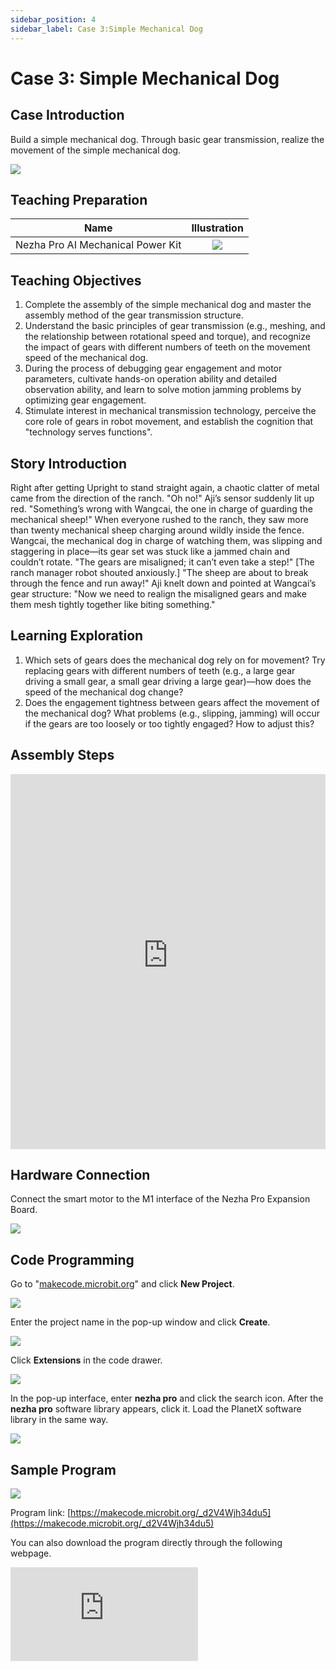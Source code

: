 ```yaml
---
sidebar_position: 4
sidebar_label: Case 3:Simple Mechanical Dog
---
```


# Case 3: Simple Mechanical Dog

## Case Introduction
Build a simple mechanical dog. Through basic gear transmission, realize the movement of the simple mechanical dog.

![](https://wiki-media-ef.oss-cn-hongkong.aliyuncs.com/i18n/en/docusaurus-plugin-content-docs/current/microbit/building-blocks/nezha-pro-ai-mechanical-power-kit/images/nezha-pro-ai-mechanical-power-kit-case-03-01.png)

## Teaching Preparation

| Name | Illustration |
| :----------: | :--------------------------: |
| Nezha Pro AI Mechanical Power Kit | ![](https://wiki-media-ef.oss-cn-hongkong.aliyuncs.com/docs/microbit/building-blocks/nezha-pro-ai-mechanical-power-kit/images/nezha-pro-ai-mechanical-power-kit-01.png) |

## Teaching Objectives
1. Complete the assembly of the simple mechanical dog and master the assembly method of the gear transmission structure.
2. Understand the basic principles of gear transmission (e.g., meshing, and the relationship between rotational speed and torque), and recognize the impact of gears with different numbers of teeth on the movement speed of the mechanical dog.
3. During the process of debugging gear engagement and motor parameters, cultivate hands-on operation ability and detailed observation ability, and learn to solve motion jamming problems by optimizing gear engagement.
4. Stimulate interest in mechanical transmission technology, perceive the core role of gears in robot movement, and establish the cognition that "technology serves functions".

## Story Introduction
Right after getting Upright to stand straight again, a chaotic clatter of metal came from the direction of the ranch. "Oh no!" Aji’s sensor suddenly lit up red. "Something’s wrong with Wangcai, the one in charge of guarding the mechanical sheep!"
When everyone rushed to the ranch, they saw more than twenty mechanical sheep charging around wildly inside the fence. Wangcai, the mechanical dog in charge of watching them, was slipping and staggering in place—its gear set was stuck like a jammed chain and couldn’t rotate. "The gears are misaligned; it can’t even take a step!" [The ranch manager robot shouted anxiously.] "The sheep are about to break through the fence and run away!"
Aji knelt down and pointed at Wangcai’s gear structure: "Now we need to realign the misaligned gears and make them mesh tightly together like biting something."

## Learning Exploration
1. Which sets of gears does the mechanical dog rely on for movement? Try replacing gears with different numbers of teeth (e.g., a large gear driving a small gear, a small gear driving a large gear)—how does the speed of the mechanical dog change?
2. Does the engagement tightness between gears affect the movement of the mechanical dog? What problems (e.g., slipping, jamming) will occur if the gears are too loosely or too tightly engaged? How to adjust this?

## Assembly Steps
<embed src="https://wiki-media-ef.oss-cn-hongkong.aliyuncs.com/i18n/en/docusaurus-plugin-content-docs/current/microbit/building-blocks/nezha-pro-ai-mechanical-power-kit/files/nezha-pro-ai-mechanical-power-kit-case-03.pdf" type="application/pdf" width="100%" height="600px" />

## Hardware Connection
Connect the smart motor to the M1 interface of the Nezha Pro Expansion Board.

![](https://wiki-media-ef.oss-cn-hongkong.aliyuncs.com/i18n/en/docusaurus-plugin-content-docs/current/microbit/building-blocks/nezha-pro-ai-mechanical-power-kit/images/nezha-pro-ai-mechanical-power-kit-case-03-02.png)

## Code Programming
Go to "[makecode.microbit.org](https://makecode.microbit.org)" and click **New Project**.

![](https://wiki-media-ef.oss-cn-hongkong.aliyuncs.com/docs/microbit/building-blocks/microbit-space-science-kit/images/microbit-space-science-kit-case01-07.png)

Enter the project name in the pop-up window and click **Create**.

![](https://wiki-media-ef.oss-cn-hongkong.aliyuncs.com/docs/microbit/building-blocks/microbit-space-science-kit/images/microbit-space-science-kit-case01-11.png)

Click **Extensions** in the code drawer.

![](https://wiki-media-ef.oss-cn-hongkong.aliyuncs.com/docs/microbit/building-blocks/microbit-space-science-kit/images/microbit-space-science-kit-case01-09.png)

In the pop-up interface, enter **nezha pro** and click the search icon. After the **nezha pro** software library appears, click it. Load the PlanetX software library in the same way.

![](https://wiki-media-ef.oss-cn-hongkong.aliyuncs.com/docs/microbit/building-blocks/microbit-space-science-kit/images/microbit-space-science-kit-case01-10.png)

## Sample Program
![](https://wiki-media-ef.oss-cn-hongkong.aliyuncs.com/i18n/en/docusaurus-plugin-content-docs/current/microbit/building-blocks/nezha-pro-ai-mechanical-power-kit/images/nezha-pro-ai-mechanical-power-kit-case-03-03.png)

Program link: [https://makecode.microbit.org/_d2V4Wjh34du5](https://makecode.microbit.org/_d2V4Wjh34du5)

You can also download the program directly through the following webpage.

<div
    style={{
        position: 'relative',
        paddingBottom: '60%',
        overflow: 'hidden',
    }}
>
    <iframe
        src="https://makecode.microbit.org/_d2V4Wjh34du5"
        frameborder="0"
        sandbox="allow-popups allow-forms allow-scripts allow-same-origin"
        style={{
            position: 'absolute',
            width: '100%',
            height: '100%',
        }}
    />
</div>

## Program Download
Use a USB cable to connect the PC and micro:bit V2.

![](https://wiki-media-ef.oss-cn-hongkong.aliyuncs.com/docs/microbit/building-blocks/microbit-space-science-kit/images/microbit-space-science-kit-manual03.gif)

After successful connection, a drive named MICROBIT will be recognized on the computer.

![](https://wiki-media-ef.oss-cn-hongkong.aliyuncs.com/docs/microbit/building-blocks/microbit-space-science-kit/images/microbit-space-science-kit-manual06.png)

Click the icon at the bottom left ![](https://wiki-media-ef.oss-cn-hongkong.aliyuncs.com/docs/microbit/building-blocks/microbit-space-science-kit/images/microbit-space-science-kit-manual07.png) and select **Connect Device**.

![](https://wiki-media-ef.oss-cn-hongkong.aliyuncs.com/docs/microbit/building-blocks/microbit-space-science-kit/images/microbit-space-science-kit-manual11.png)

Click ![](https://wiki-media-ef.oss-cn-hongkong.aliyuncs.com/docs/microbit/building-blocks/microbit-space-science-kit/images/microbit-space-science-kit-manual08.png).

![](https://wiki-media-ef.oss-cn-hongkong.aliyuncs.com/docs/microbit/building-blocks/microbit-space-science-kit/images/microbit-space-science-kit-manual12.png)

Click ![](https://wiki-media-ef.oss-cn-hongkong.aliyuncs.com/docs/microbit/building-blocks/microbit-space-science-kit/images/microbit-space-science-kit-manual09.png).

![](https://wiki-media-ef.oss-cn-hongkong.aliyuncs.com/docs/microbit/building-blocks/microbit-space-science-kit/images/microbit-space-science-kit-manual13.png)

In the pop-up window, select **BBC micro:bit CMSIS-DAP**, then select **Connect**. Now, the micro:bit has been successfully connected.

![](https://wiki-media-ef.oss-cn-hongkong.aliyuncs.com/docs/microbit/building-blocks/microbit-space-science-kit/images/microbit-space-science-kit-manual14.png)

Click **Download Program**

![](https://wiki-media-ef.oss-cn-hongkong.aliyuncs.com/docs/microbit/building-blocks/microbit-space-science-kit/images/microbit-space-science-kit-manual10.png)


## Case Demonstration
After turning on the power, press button A to make the simple mechanical dog walk forward; press button B to make it stop walking.

![](https://wiki-media-ef.oss-cn-hongkong.aliyuncs.com/i18n/en/docusaurus-plugin-content-docs/current/microbit/building-blocks/nezha-pro-ai-mechanical-power-kit/images/nezha-pro-ai-mechanical-power-kit-case-03.gif)

## Extended Knowledge
1. Types and applications of gears: In addition to the gears used in this case, there are also bevel gears (used to change the direction of transmission, such as in automotive steering systems) and worm gears (used for speed reduction, such as in winches) in daily life. Different gears are suitable for different transmission needs.
2. Advantages of gear transmission: Gear transmission has the characteristics of high transmission efficiency, stable power transfer, and long service life. It is widely used in devices such as bicycles (chains + gears), clocks, and automobile engines.
3. Development of mechanical dogs: Modern mechanical dogs (such as Aibo by Sony) not only have a motion structure with gear transmission but also integrate sensors and AI algorithms. They can perceive the environment and interact with humans, becoming "intelligent companion robots".
